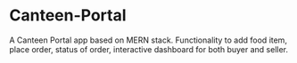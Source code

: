 # Canteen-Portal
A Canteen Portal app based on MERN stack. Functionality to add food item, place order, status of order, interactive dashboard for both buyer and seller.
